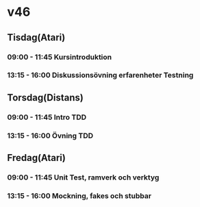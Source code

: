 # v46

## Tisdag(Atari)
### 09:00 - 11:45 Kursintroduktion
### 13:15 - 16:00 Diskussionsövning erfarenheter Testning

## Torsdag(Distans)
### 09:00 - 11:45 Intro TDD
### 13:15 - 16:00 Övning TDD

## Fredag(Atari)
### 09:00 - 11:45 Unit Test, ramverk och verktyg
### 13:15 - 16:00 Mockning, fakes och stubbar